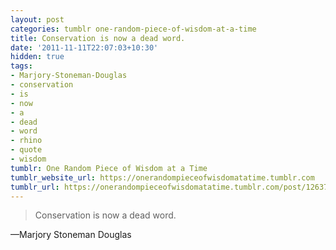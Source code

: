 ```yaml
---
layout: post
categories: tumblr one-random-piece-of-wisdom-at-a-time
title: Conservation is now a dead word.
date: '2011-11-11T22:07:03+10:30'
hidden: true
tags:
- Marjory-Stoneman-Douglas
- conservation
- is
- now
- a
- dead
- word
- rhino
- quote
- wisdom
tumblr: One Random Piece of Wisdom at a Time
tumblr_website_url: https://onerandompieceofwisdomatatime.tumblr.com
tumblr_url: https://onerandompieceofwisdomatatime.tumblr.com/post/12637674346/conservation-is-now-a-dead-word
---
```

> Conservation is now a dead word.

—Marjory Stoneman Douglas&nbsp;
